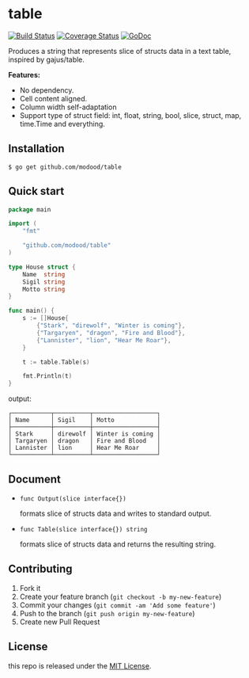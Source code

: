 table
=====

[![Build Status](https://travis-ci.org/modood/table.png)](https://travis-ci.org/modood/table)
[![Coverage Status](https://coveralls.io/repos/github/modood/table/badge.svg?branch=master)](https://coveralls.io/github/modood/table?branch=master)
[![GoDoc](https://godoc.org/github.com/modood/table?status.svg)](http://godoc.org/github.com/modood/table)

Produces a string that represents slice of structs data in a text table, inspired by gajus/table.

**Features:**

-   No dependency.
-   Cell content aligned.
-   Column width self-adaptation
-   Support type of struct field: int, float, string, bool, slice, struct, map, time.Time and everything.

Installation
------------

```
$ go get github.com/modood/table
```

Quick start
-----------

```go
package main

import (
	"fmt"

	"github.com/modood/table"
)

type House struct {
	Name  string
	Sigil string
	Motto string
}

func main() {
	s := []House{
		{"Stark", "direwolf", "Winter is coming"},
		{"Targaryen", "dragon", "Fire and Blood"},
		{"Lannister", "lion", "Hear Me Roar"},
	}

	t := table.Table(s)

	fmt.Println(t)
}
```

output:
```
┌───────────┬──────────┬──────────────────┐
│ Name      │ Sigil    │ Motto            │
├───────────┼──────────┼──────────────────┤
│ Stark     │ direwolf │ Winter is coming │
│ Targaryen │ dragon   │ Fire and Blood   │
│ Lannister │ lion     │ Hear Me Roar     │
└───────────┴──────────┴──────────────────┘
```

Document
--------

-   `func Output(slice interface{})`

    formats slice of structs data and writes to standard output.

-   `func Table(slice interface{}) string`

    formats slice of structs data and returns the resulting string.

Contributing
------------

1.  Fork it
2.  Create your feature branch (`git checkout -b my-new-feature`)
3.  Commit your changes (`git commit -am 'Add some feature'`)
4.  Push to the branch (`git push origin my-new-feature`)
5.  Create new Pull Request

License
-------

this repo is released under the [MIT License](http://www.opensource.org/licenses/MIT).
